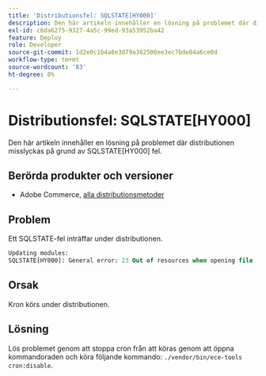```yaml
---
title: 'Distributionsfel: SQLSTATE[HY000]'
description: Den här artikeln innehåller en lösning på problemet där distributionen misslyckas på grund av SQLSTATE[HY000]-felet.
exl-id: c6da6275-9327-4a5c-99ed-93a53952ba42
feature: Deploy
role: Developer
source-git-commit: 1d2e0c1b4a8e3d79a362500ee3ec7bde84a6ce0d
workflow-type: tm+mt
source-wordcount: '83'
ht-degree: 0%

---
```


# Distributionsfel: SQLSTATE[HY000]

Den här artikeln innehåller en lösning på problemet där distributionen misslyckas på grund av SQLSTATE[HY000] fel.

## Berörda produkter och versioner

* Adobe Commerce, [alla distributionsmetoder](https://magento.com/sites/default/files/magento-software-lifecycle-policy.pdf)

## Problem

Ett SQLSTATE-fel inträffar under distributionen.

```sql
Updating modules:
SQLSTATE[HY000]: General error: 23 Out of resources when opening file '/tmp/#sql_565c_0.MAD' (Errcode: 24 "Too many open files"),
```

## Orsak

Kron körs under distributionen.

## Lösning

Lös problemet genom att stoppa cron från att köras genom att öppna kommandoraden och köra följande kommando:
`./vendor/bin/ece-tools cron:disable`.
